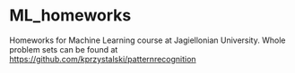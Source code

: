 # ML_homeworks
Homeworks for Machine Learning course at Jagiellonian University. Whole problem sets can be found at https://github.com/kprzystalski/patternrecognition
